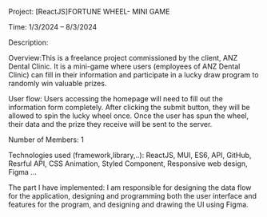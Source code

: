 Project: [ReactJS]FORTUNE WHEEL- MINI GAME 

Time: 1/3/2024 – 8/3/2024 

Description:

Overview:This is a freelance project commissioned by the client, ANZ Dental Clinic. It is a mini-game where users (employees of ANZ Dental Clinic) can fill in their information and participate in a lucky draw program to randomly win valuable prizes.

User flow: 
Users accessing the homepage will need to fill out the information form completely. 
After clicking the submit button, they will be allowed to spin the lucky wheel once. 
Once the user has spun the wheel, their data and the prize they receive will be sent to the server.

Number of Members: 1

Technologies used (framework,library,..): ReactJS, MUI, ES6, API, GitHub, Resrful API, CSS Animation, Styled Component, Responsive web design, Figma …

The part I have implemented: I am responsible for designing the data flow for the application, designing and programming both the user interface and features for the program, and designing and drawing the UI using Figma.
